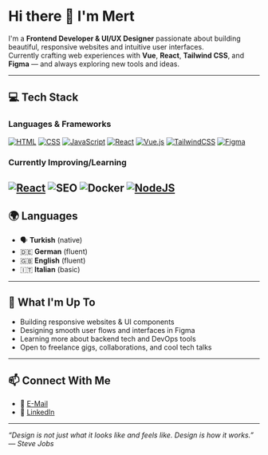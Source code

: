 # Hi there 👋 I'm Mert

I'm a **Frontend Developer & UI/UX Designer** passionate about building beautiful, responsive websites and intuitive user interfaces.  
Currently crafting web experiences with **Vue**, **React**, **Tailwind CSS**, and **Figma** — and always exploring new tools and ideas.

---

## 💻 Tech Stack

### Languages & Frameworks
[![HTML](https://img.shields.io/badge/HTML-%23E34F26.svg?logo=html5&logoColor=white)](#)
[![CSS](https://img.shields.io/badge/CSS-639?logo=css&logoColor=fff)](#)
[![JavaScript](https://img.shields.io/badge/JavaScript-F7DF1E?logo=javascript&logoColor=000)](#)
[![React](https://img.shields.io/badge/React-%2320232a.svg?logo=react&logoColor=%2361DAFB)](#)
[![Vue.js](https://img.shields.io/badge/Vue.js-4FC08D?logo=vuedotjs&logoColor=fff)](#)
[![TailwindCSS](https://img.shields.io/badge/Tailwind%20CSS-%2338B2AC.svg?logo=tailwind-css&logoColor=white)](#)
[![Figma](https://img.shields.io/badge/Figma-F24E1E?logo=figma&logoColor=white)](#)

### Currently Improving/Learning
[![React](https://img.shields.io/badge/React-%2320232a.svg?logo=react&logoColor=%2361DAFB)](#)
![SEO](https://img.shields.io/badge/-SEO-FF6F61?style=for-the-badge&logo=google&logoColor=white)
![Docker](https://img.shields.io/badge/-Docker-2496ED?style=for-the-badge&logo=docker&logoColor=white)
[![NodeJS](https://img.shields.io/badge/Node.js-6DA55F?logo=node.js&logoColor=white)](#)
---

## 🌍 Languages

- 🗣️ **Turkish** (native)
- 🇩🇪 **German** (fluent)
- 🇬🇧 **English** (fluent)
- 🇮🇹 **Italian** (basic)

---

## 🚀 What I'm Up To

- Building responsive websites & UI components
- Designing smooth user flows and interfaces in Figma
- Learning more about backend tech and DevOps tools
- Open to freelance gigs, collaborations, and cool tech talks

---

## 📫 Connect With Me

- 📧 [E-Mail](mailto:test@test.at)
- 💼 [LinkedIn](https://linkedin.com/in/deinprofil)

---

_“Design is not just what it looks like and feels like. Design is how it works.” — Steve Jobs_

